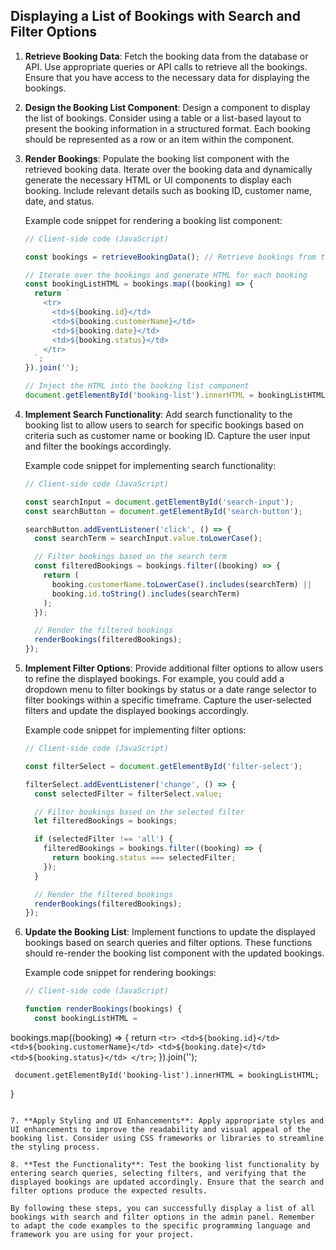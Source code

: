 
## Displaying a List of Bookings with Search and Filter Options

1. **Retrieve Booking Data**: Fetch the booking data from the database or API. Use appropriate queries or API calls to retrieve all the bookings. Ensure that you have access to the necessary data for displaying the bookings.

2. **Design the Booking List Component**: Design a component to display the list of bookings. Consider using a table or a list-based layout to present the booking information in a structured format. Each booking should be represented as a row or an item within the component.

3. **Render Bookings**: Populate the booking list component with the retrieved booking data. Iterate over the booking data and dynamically generate the necessary HTML or UI components to display each booking. Include relevant details such as booking ID, customer name, date, and status.

   Example code snippet for rendering a booking list component:

   ```javascript
   // Client-side code (JavaScript)

   const bookings = retrieveBookingData(); // Retrieve bookings from the server

   // Iterate over the bookings and generate HTML for each booking
   const bookingListHTML = bookings.map((booking) => {
     return `
       <tr>
         <td>${booking.id}</td>
         <td>${booking.customerName}</td>
         <td>${booking.date}</td>
         <td>${booking.status}</td>
       </tr>
     `;
   }).join('');

   // Inject the HTML into the booking list component
   document.getElementById('booking-list').innerHTML = bookingListHTML;
   ```

4. **Implement Search Functionality**: Add search functionality to the booking list to allow users to search for specific bookings based on criteria such as customer name or booking ID. Capture the user input and filter the bookings accordingly.

   Example code snippet for implementing search functionality:

   ```javascript
   // Client-side code (JavaScript)

   const searchInput = document.getElementById('search-input');
   const searchButton = document.getElementById('search-button');

   searchButton.addEventListener('click', () => {
     const searchTerm = searchInput.value.toLowerCase();

     // Filter bookings based on the search term
     const filteredBookings = bookings.filter((booking) => {
       return (
         booking.customerName.toLowerCase().includes(searchTerm) ||
         booking.id.toString().includes(searchTerm)
       );
     });

     // Render the filtered bookings
     renderBookings(filteredBookings);
   });
   ```

5. **Implement Filter Options**: Provide additional filter options to allow users to refine the displayed bookings. For example, you could add a dropdown menu to filter bookings by status or a date range selector to filter bookings within a specific timeframe. Capture the user-selected filters and update the displayed bookings accordingly.

   Example code snippet for implementing filter options:

   ```javascript
   // Client-side code (JavaScript)

   const filterSelect = document.getElementById('filter-select');

   filterSelect.addEventListener('change', () => {
     const selectedFilter = filterSelect.value;

     // Filter bookings based on the selected filter
     let filteredBookings = bookings;

     if (selectedFilter !== 'all') {
       filteredBookings = bookings.filter((booking) => {
         return booking.status === selectedFilter;
       });
     }

     // Render the filtered bookings
     renderBookings(filteredBookings);
   });
   ```

6. **Update the Booking List**: Implement functions to update the displayed bookings based on search queries and filter options. These functions should re-render the booking list component with the updated bookings.

   Example code snippet for rendering bookings:

   ```javascript
   // Client-side code (JavaScript)

   function renderBookings(bookings) {
     const bookingListHTML =

 bookings.map((booking) => {
       return `
         <tr>
           <td>${booking.id}</td>
           <td>${booking.customerName}</td>
           <td>${booking.date}</td>
           <td>${booking.status}</td>
         </tr>
       `;
     }).join('');

     document.getElementById('booking-list').innerHTML = bookingListHTML;
   }
   ```

7. **Apply Styling and UI Enhancements**: Apply appropriate styles and UI enhancements to improve the readability and visual appeal of the booking list. Consider using CSS frameworks or libraries to streamline the styling process.

8. **Test the Functionality**: Test the booking list functionality by entering search queries, selecting filters, and verifying that the displayed bookings are updated accordingly. Ensure that the search and filter options produce the expected results.

By following these steps, you can successfully display a list of all bookings with search and filter options in the admin panel. Remember to adapt the code examples to the specific programming language and framework you are using for your project.